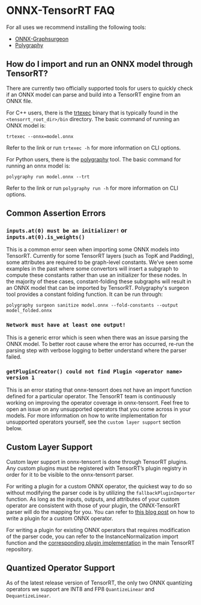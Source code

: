 <!--- SPDX-License-Identifier: Apache-2.0 -->

# ONNX-TensorRT FAQ

For all uses we recommend installing the following tools:
* [ONNX-Graphsurgeon](https://github.com/NVIDIA/TensorRT/tree/main/tools/onnx-graphsurgeon)
* [Polygraphy](https://github.com/NVIDIA/TensorRT/tree/main/tools/Polygraphy)

## How do I import and run an ONNX model through TensorRT?

There are currently two officially supported tools for users to quickly check if an ONNX model can parse and build into a TensorRT engine from an ONNX file.

For C++ users, there is the [trtexec](https://github.com/NVIDIA/TensorRT/tree/main/samples/trtexec) binary that is typically found in the `<tensorrt_root_dir>/bin` directory. The basic command of running an ONNX model is:

`trtexec --onnx=model.onnx`

Refer to the link or run `trtexec -h` for more information on CLI options.

For Python users, there is the [polygraphy](https://github.com/NVIDIA/TensorRT/tree/main/tools/Polygraphy) tool. The basic command for running an onnx model is:

`polygraphy run model.onnx --trt`

Refer to the link or run `polygraphy run -h` for more information on CLI options.

## Common Assertion Errors

### `inputs.at(0) must be an initializer!` or `inputs.at(0).is_weights()`

This is a common error seen when importing some ONNX models into TensorRT. Currently for some TensorRT layers (such as TopK and Padding), some attributes are required to be graph-level constants. We’ve seen some examples in the past where some convertors will insert a subgraph to compute these constants rather than use an initializer for these nodes. In the majority of these cases, constant-folding these subgraphs will result in an ONNX model that can be imported by TensorRT. Polygraphy's surgeon tool provides a constant folding function. It can be run through:

`polygraphy surgeon sanitize model.onnx --fold-constants --output model_folded.onnx`

### `Network must have at least one output!`

This is a generic error which is seen when there was an issue parsing the ONNX model. To better root cause where the error has occurred, re-run the parsing step with verbose logging to better understand where the parser failed.

### `getPluginCreator() could not find Plugin <operator name> version 1`

This is an error stating that onnx-tensorrt does not have an import function defined for a particular operator. The TensorRT team is continuously working on improving the operator coverage in onnx-tensorrt. Feel free to open an issue on any unsupported operators that you come across in your models. For more information on how to write implementation for unsupported operators yourself, see the `custom layer support` section below.

## Custom Layer Support

Custom layer support in onnx-tensorrt is done through TensorRT plugins. Any custom plugins must be registered with TensorRT’s plugin registry in order for it to be visible to the onnx-tensorrt parser.

For writing a plugin for a custom ONNX operator, the quickest way to do so without modifying the parser code is by utilizing the `fallbackPluginImporter` function. As long as the inputs, outputs, and attributes of your custom operator are consistent with those of your plugin, the ONNX-TensorRT parser will do the mapping for you. You can refer to [this blog post](https://developer.nvidia.com/blog/estimating-depth-beyond-2d-using-custom-layers-on-tensorrt-and-onnx-models/) on how to write a plugin for a custom ONNX operator.

For writing a plugin for existing ONNX operators that requires modification of the parser code, you can refer to the InstanceNormalization import function and the [corresponding plugin implementation](https://github.com/NVIDIA/TensorRT/tree/main/plugin/instanceNormalizationPlugin) in the main TensorRT repository.

## Quantized Operator Support

As of the latest release version of TensorRT, the only two ONNX quantizing operators we support are INT8 and FP8 `QuantizeLinear` and `DequantizeLinear`.

